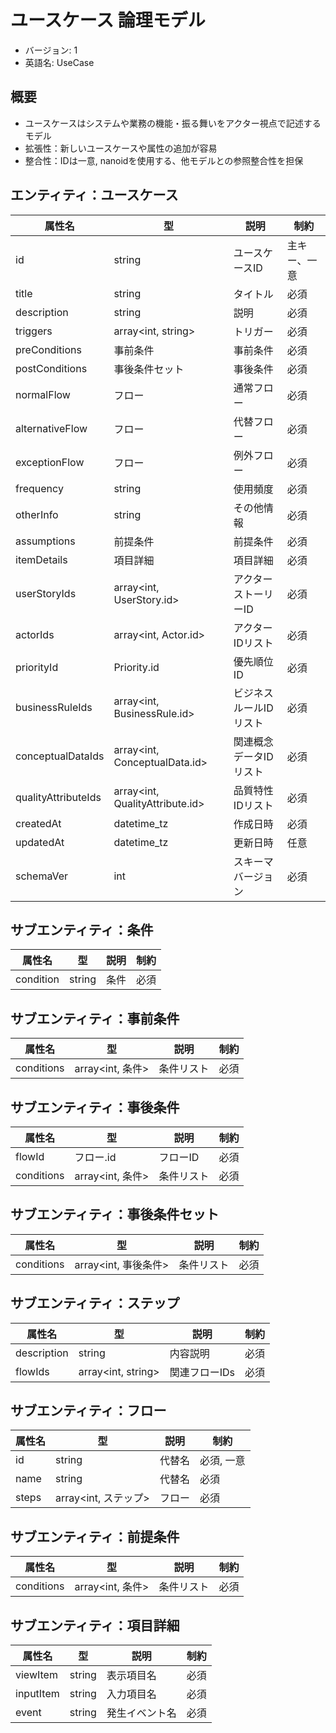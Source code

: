 # ユースケース 論理モデル

- バージョン: 1
- 英語名: UseCase

## 概要

- ユースケースはシステムや業務の機能・振る舞いをアクター視点で記述するモデル
- 拡張性：新しいユースケースや属性の追加が容易
- 整合性：IDは一意, nanoidを使用する、他モデルとの参照整合性を担保

## エンティティ：ユースケース

| 属性名              | 型                              | 説明                   | 制約         |
| ------------------- | ------------------------------- | ---------------------- | ------------ |
| id                  | string                          | ユースケースID         | 主キー、一意 |
| title               | string                          | タイトル               | 必須         |
| description         | string                          | 説明                   | 必須         |
| triggers            | array<int, string>              | トリガー               | 必須         |
| preConditions       | 事前条件                        | 事前条件               | 必須         |
| postConditions      | 事後条件セット                  | 事後条件               | 必須         |
| normalFlow          | フロー                          | 通常フロー             | 必須         |
| alternativeFlow     | フロー                          | 代替フロー             | 必須         |
| exceptionFlow       | フロー                          | 例外フロー             | 必須         |
| frequency           | string                          | 使用頻度               | 必須         |
| otherInfo           | string                          | その他情報             | 必須         |
| assumptions         | 前提条件                        | 前提条件               | 必須         |
| itemDetails         | 項目詳細                        | 項目詳細               | 必須         |
| userStoryIds        | array<int, UserStory.id>        | アクターストーリーID   | 必須         |
| actorIds            | array<int, Actor.id>            | アクターIDリスト       | 必須         |
| priorityId          | Priority.id                     | 優先順位ID             | 必須         |
| businessRuleIds     | array<int, BusinessRule.id>     | ビジネスルールIDリスト | 必須         |
| conceptualDataIds   | array<int, ConceptualData.id>   | 関連概念データIDリスト | 必須         |
| qualityAttributeIds | array<int, QualityAttribute.id> | 品質特性IDリスト       | 必須         |
| createdAt           | datetime_tz                     | 作成日時               | 必須         |
| updatedAt           | datetime_tz                     | 更新日時               | 任意         |
| schemaVer           | int                             | スキーマバージョン     | 必須         |

## サブエンティティ：条件

| 属性名    | 型     | 説明 | 制約 |
| --------- | ------ | ---- | ---- |
| condition | string | 条件 | 必須 |

## サブエンティティ：事前条件

| 属性名     | 型               | 説明       | 制約 |
| ---------- | ---------------- | ---------- | ---- |
| conditions | array<int, 条件> | 条件リスト | 必須 |

## サブエンティティ：事後条件

| 属性名     | 型               | 説明       | 制約 |
| ---------- | ---------------- | ---------- | ---- |
| flowId     | フロー.id        | フローID   | 必須 |
| conditions | array<int, 条件> | 条件リスト | 必須 |

## サブエンティティ：事後条件セット

| 属性名     | 型                   | 説明       | 制約 |
| ---------- | -------------------- | ---------- | ---- |
| conditions | array<int, 事後条件> | 条件リスト | 必須 |

## サブエンティティ：ステップ

| 属性名      | 型                 | 説明          | 制約 |
| ----------- | ------------------ | ------------- | ---- |
| description | string             | 内容説明      | 必須 |
| flowIds     | array<int, string> | 関連フローIDs | 必須 |

## サブエンティティ：フロー

| 属性名 | 型                   | 説明   | 制約       |
| ------ | -------------------- | ------ | ---------- |
| id     | string               | 代替名 | 必須, 一意 |
| name   | string               | 代替名 | 必須       |
| steps  | array<int, ステップ> | フロー | 必須       |

## サブエンティティ：前提条件

| 属性名     | 型               | 説明       | 制約 |
| ---------- | ---------------- | ---------- | ---- |
| conditions | array<int, 条件> | 条件リスト | 必須 |

## サブエンティティ：項目詳細

| 属性名    | 型     | 説明           | 制約 |
| --------- | ------ | -------------- | ---- |
| viewItem  | string | 表示項目名     | 必須 |
| inputItem | string | 入力項目名     | 必須 |
| event     | string | 発生イベント名 | 必須 |

